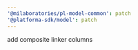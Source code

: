 ```yaml
---
'@milaboratories/pl-model-common': patch
'@platforma-sdk/model': patch
---
```


add composite linker columns
